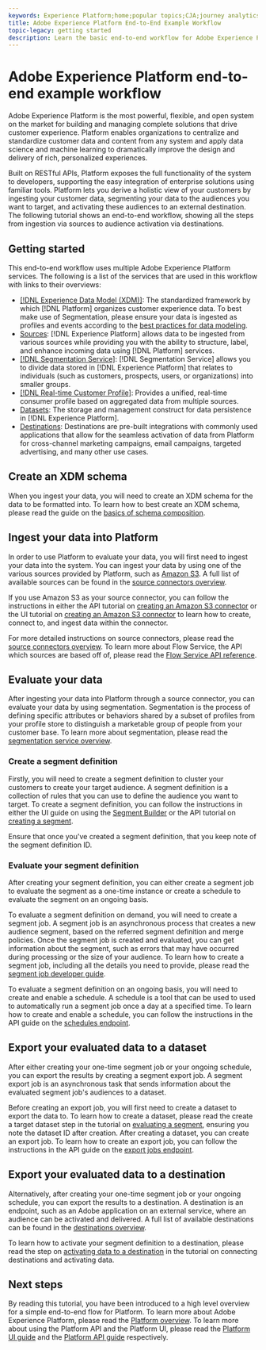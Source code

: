 ```yaml
---
keywords: Experience Platform;home;popular topics;CJA;journey analytics;customer journey analytics;campaign orchestration;orchestration;customer journey;journey;journey orchestration;capability;region
title: Adobe Experience Platform End-to-End Example Workflow
topic-legacy: getting started
description: Learn the basic end-to-end workflow for Adobe Experience Platform at a high level.
---
```

# Adobe Experience Platform end-to-end example workflow

Adobe Experience Platform is the most powerful, flexible, and open system on the market for building and managing complete solutions that drive customer experience. Platform enables organizations to centralize and standardize customer data and content from any system and apply data science and machine learning to dramatically improve the design and delivery of rich, personalized experiences.

Built on RESTful APIs, Platform exposes the full functionality of the system to developers, supporting the easy integration of enterprise solutions using familiar tools. Platform lets you derive a holistic view of your customers by ingesting your customer data, segmenting your data to the audiences you want to target, and activating these audiences to an external destination. The following tutorial shows an end-to-end workflow, showing all the steps from ingestion via sources to audience activation via destinations.

## Getting started

This end-to-end workflow uses multiple Adobe Experience Platform services. The following is a list of the services that are used in this workflow with links to their overviews:

- [[!DNL Experience Data Model (XDM)]](../xdm/home.md): The standardized framework by which [!DNL Platform] organizes customer experience data. To best make use of Segmentation, please ensure your data is ingested as profiles and events according to the [best practices for data modeling](../xdm/schema/best-practices.md).
- [Sources](../sources/home.md): [!DNL Experience Platform] allows data to be ingested from various sources while providing you with the ability to structure, label, and enhance incoming data using [!DNL Platform] services.
- [[!DNL Segmentation Service]](../segmentation/home.md): [!DNL Segmentation Service] allows you to divide data stored in [!DNL Experience Platform] that relates to individuals (such as customers, prospects, users, or organizations) into smaller groups.
- [[!DNL Real-time Customer Profile]](../profile/home.md): Provides a unified, real-time consumer profile based on aggregated data from multiple sources.
- [Datasets](../catalog/datasets/overview.md): The storage and management construct for data persistence in [!DNL Experience Platform].
- [Destinations](../destinations/home.md): Destinations are pre-built integrations with commonly used applications that allow for the seamless activation of data from Platform for cross-channel marketing campaigns, email campaigns, targeted advertising, and many other use cases.

## Create an XDM schema

When you ingest your data, you will need to create an XDM schema for the data to be formatted into. To learn how to best create an XDM schema, please read the guide on the [basics of schema composition](../xdm/schema/composition.md).

## Ingest your data into Platform

In order to use Platform to evaluate your data, you will first need to ingest your data into the system. You can ingest your data by using one of the various sources provided by Platform, such as [Amazon S3](../sources/tutorials/api/create/cloud-storage/s3.md). A full list of available sources can be found in the [source connectors overview](../sources/home.md).

If you use Amazon S3 as your source connector, you can follow the instructions in either the API tutorial on [creating an Amazon S3 connector](../sources/tutorials/api/create/cloud-storage/s3.md) or the UI tutorial on [creating an Amazon S3 connector](../sources/tutorials/ui/create/cloud-storage/s3.md) to learn how to create, connect to, and ingest data within the connector.

For more detailed instructions on source connectors, please read the [source connectors overview](../sources/home.md). To learn more about Flow Service, the API which sources are based off of, please read the [Flow Service API reference](https://www.adobe.io/experience-platform-apis/references/flow-service/).

## Evaluate your data

After ingesting your data into Platform through a source connector, you can evaluate your data by using segmentation. Segmentation is the process of defining specific attributes or behaviors shared by a subset of profiles from your profile store to distinguish a marketable group of people from your customer base. To learn more about segmentation, please read the [segmentation service overview](../segmentation/home.md).

### Create a segment definition

Firstly, you will need to create a segment definition to cluster your customers to create your target audience. A segment definition is a collection of rules that you can use to define the audience you want to target. To create a segment definition, you can follow the instructions in either the UI guide on using the [Segment Builder](../segmentation/ui/segment-builder.md) or the API tutorial on [creating a segment](../segmentation/tutorials/create-a-segment.md).

Ensure that once you've created a segment definition, that you keep note of the segment definition ID.

### Evaluate your segment definition

After creating your segment definition, you can either create a segment job to evaluate the segment as a one-time instance or create a schedule to evaluate the segment on an ongoing basis. 

To evaluate a segment definition on demand, you will need to create a segment job. A segment job is an asynchronous process that creates a new audience segment, based on the referred segment definition and merge policies. Once the segment job is created and evaluated, you can get information about the segment, such as errors that may have occurred during processing or the size of your audience. To learn how to create a segment job, including all the details you need to provide, please read the [segment job developer guide](../segmentation/api/segment-jobs.md). 

To evaluate a segment definition on an ongoing basis, you will need to create and enable a schedule. A schedule is a tool that can be used to used to automatically run a segment job once a day at a specified time. To learn how to create and enable a schedule, you can follow the instructions in the API guide on the [schedules endpoint](../segmentation/api/schedules.md).

## Export your evaluated data to a dataset

After either creating your one-time segment job or your ongoing schedule, you can export the results by creating a segment export job. A segment export job is an asynchronous task that sends information about the evaluated segment job's audiences to a dataset. 

Before creating an export job, you will first need to create a dataset to export the data to. To learn how to create a dataset, please read the create a target dataset step in the tutorial on [evaluating a segment](../segmentation/tutorials/evaluate-a-segment.md#create-dataset), ensuring you note the dataset ID after creation. After creating a dataset, you can create an export job. To learn how to create an export job, you can follow the instructions in the API guide on the [export jobs endpoint](../segmentation/api/export-jobs.md).

## Export your evaluated data to a destination

Alternatively, after creating your one-time segment job or your ongoing schedule, you can export the results to a destination. A destination is an endpoint, such as an Adobe application on an external service, where an audience can be activated and delivered. A full list of available destinations can be found in the [destinations overview](../destinations/home.md).

To learn how to activate your segment definition to a destination, please read the step on [activating data to a destination](../destinations/api/email-marketing.md#activate-data) in the tutorial on connecting destinations and activating data.

## Next steps

By reading this tutorial, you have been introduced to a high level overview for a simple end-to-end flow for Platform. To learn more about Adobe Experience Platform, please read the [Platform overview](./home.md). To learn more about using the Platform API and the Platform UI, please read the [Platform UI guide](./ui-guide.md) and the [Platform API guide](./api-guide.md) respectively.